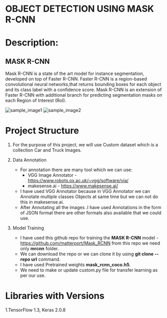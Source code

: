 # OBJECT DETECTION USING MASK R-CNN

# Description:

## MASK R-CNN 
Mask R-CNN is a state of the art model for instance segmentation, developed on top of Faster R-CNN. Faster R-CNN is a region-based 
convolutional neural networks,that returns bounding boxes for each object and its class label with a confidence score.
Mask R-CNN is an extension of Faster R-CNN with additional branch for predicting segmentation masks on each Region of Interest (RoI).


![sample_image1](https://user-images.githubusercontent.com/55678844/147868029-3cf9eedd-d72c-4e5b-9e22-740175825ca7.png)
![sample_image2](https://user-images.githubusercontent.com/55678844/147868032-db50d80f-8627-44ab-8835-75682b66ee24.png)

# Project Structure

1. For the purpose of this project, we will use Custom dataset which is a collection Car and Truck Images. 
2. Data Annotation
    - For annotation there are many tool which we can use:
      - VGG Image Annotator - https://www.robots.ox.ac.uk/~vgg/software/via/
      - makesense.ai - https://www.makesense.ai/
    - I have used VGG Annotator because in VGG Annotator we can Annotate multiple classes Objects at same time but we can not do this in makesense.ai.
    - After Annotating all the images .I have used Annotations in the form of JSON format there are other formats also available that we could use.

3. Model Training
    - I have used this github repo for training the **MASK R-CNN** model - https://github.com/matterport/Mask_RCNN from this repo we need only **mrcnn** folder. 
    - We can download the repo or we can clone it by using **git clone --repo url** command.
    - I have used Pretrained weights **mask_rcnn_coco.h5**. 
    - We need to make or update custom.py file for transfer learning as per our use. 

# Libraries with Versions
1.TensorFlow 1.3, Keras 2.0.8 


   
